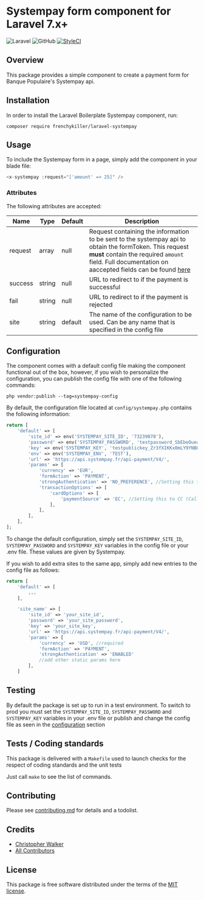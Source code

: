 # Systempay form component for Laravel 7.x+

![Laravel](https://img.shields.io/badge/Laravel-7.x%20→%208.x-green?logo=Laravel&style=flat-square)
![GitHub](https://img.shields.io/github/license/frenchykiller/boilerplate-systempay?style=flat-square)
[![StyleCI](https://github.styleci.io/repos/431399057/shield?branch=master)](https://github.styleci.io/repos/431399057?branch=master)

## Overview
This package provides a simple component to create a payment form for Banque Populaire's Systempay api.

## Installation
In order to install the Laravel Boilerplate Systempay component, run:
```
composer require frenchykiller/laravel-systempay
```

## Usage
To include the Systempay form in a page, simply add the component in your blade file:
```php
<x-systempay :request="['amount' => 25]" />
```

### Attributes
The following attributes are accepted:

| Name | Type | Default | Description |
|---|---|---|---|
|request|array|null|Request containing the information to be sent to the systempay api to obtain the formToken. This request **must** contain the required `amount` field. Full documentation on aaccepted fields can be found [here](https://paiement.systempay.fr/doc/en-EN/rest/V4.0/api/playground/Charge/CreatePayment/)|
|success|string|null|URL to redirect to if the payment is successful|
|fail|string|null|URL to redirect to if the payment is rejected|
|site|string|default|The name of the configuration to be used. Can be any name that is specified in the config file|

## Configuration
The component comes with a default config file making the component functional out of the box, however, if you wish to personalize the configuration, you can publish the config file with one of the following commands:
```
php vendor:publish --tag=systempay-config
``` 

By default, the configuration file located at `config/systempay.php` contains the following information:
```php
return [
    'default' => [
        'site_id' => env('SYSTEMPAY_SITE_ID', '73239078'),
        'password' => env('SYSTEMPAY_PASSWORD', 'testpassword_SbEbeOueaMDyg8Rtei1bSaiB5lms9V0ZDjzldGXGAnIwH'),
        'key' => env('SYSTEMPAY_KEY', 'testpublickey_Zr3fXIKKx0mLY9YNBQEan42ano2QsdrLuyb2W54QWmUJQ'),
        'env' => env('SYSTEMPAY_ENV', 'TEST'),
        'url' => 'https://api.systempay.fr/api-payment/V4/',
        'params' => [
            'currency' => 'EUR',
            'formAction' => 'PAYMENT',
            'strongAuthentication' => 'NO_PREFERENCE', //Setting this to DISABLED will let the card issuer decide whether 3DS2 is required or not. This will also remove any payment guarantee for the merchant.
            'transactionOptions' => [
                'cardOptions' => [
                    'paymentSource' => 'EC', //Setting this to CC (Call Center) will disable all 3DS checks. This will also shift liability for chargebacks to the merchant.
                ],
            ],
        ],
    ],
];
```
To change the default configuration, simply set the `SYSTEMPAY_SITE_ID`, `SYSTEMPAY_PASSWORD` and `SYSTEMPAY_KEY` variables in the config file or your .env file. These values are given by Systempay.

If you wish to add extra sites to the same app, simply add new entries to the config file as follows:
```php
return [
    'default' => [
        ...
    ],

    'site_name' => [
        'site_id' => 'your_site_id',
        'password' => 'your_site_password',
        'key' => 'your_site_key',
        'url' => 'https://api.systempay.fr/api-payment/V4/',
        'params' => [
            'currency' => 'USD', //required
            'formAction' => 'PAYMENT',
            'strongAuthentication' => 'ENABLED'
            //add other static params here
        ],
    ]
```

## Testing
By default the package is set up to run in a test environment. To switch to prod you must set the `SYSTEMPAY_SITE_ID`, `SYSTEMPAY_PASSWORD` and `SYSTEMPAY_KEY` variables in your .env file or publish and change the config file as seen in the [configuration](#configuration) section

## Tests / Coding standards

This package is delivered with a `Makefile` used to launch checks for the respect of coding standards and the unit tests

Just call `make` to see the list of commands.

## Contributing

Please see [contributing.md](contributing.md) for details and a todolist.

## Credits

- [Christopher Walker](https://github.com/frenchykiller)
- [All Contributors](https://github.com/frenchyiller/laravel-systempay/contributors)


## License

This package is free software distributed under the terms of the [MIT license](license.md).
